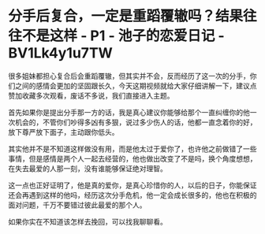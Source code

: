 # 分手后复合，一定是重蹈覆辙吗？结果往往不是这样 - P1 - 池子的恋爱日记 - BV1Lk4y1u7TW

很多姐妹都担心复合后会重蹈覆辙，但其实并不会，反而经历了这一次的分手，你们之间的感情会更加的坚固跟长久，今天这期视频就给大家仔细讲解一下，建议点赞加收藏多次观看，废话不多说，我们直接进入主题。

首先如果你是提出分手那一方的话，我是真心建议你能够给那个一直纠缠你的他一次机会的，不管你们吵得多凶有多狠，说过多少伤人的话，他都一直念着你的好，放下尊严放下面子，主动跟你低头。

其实他并不是不知道这样做没有用，而是他太过于爱你了，也许他之前做错了一些事情，但是感情是两个人一起去经营的，他也做出改变了不是吗，换个角度想想，在失去最爱的人那一刻，没有谁能够保证绝对理智。

这一点也正好证明了，他是真的爱你，是真心珍惜你的人，以后的日子，你能保证还会再遇到这样的他吗，经历这次分手危机，他一定会成长很多的，他也在积极的面对问题，千万不要错过彼此最爱的那个人。

如果你实在不知道该怎样去挽回，可以找我聊聊看。